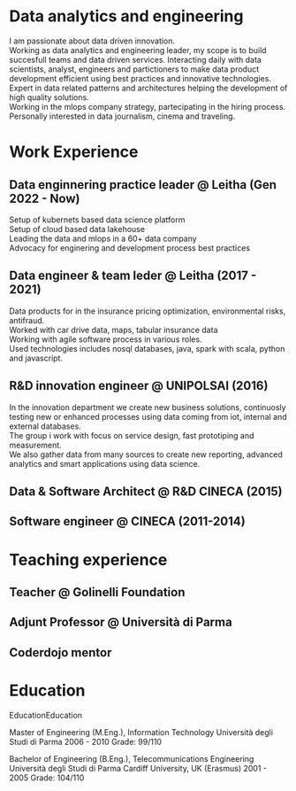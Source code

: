 
# Data analytics and engineering

I am passionate about data driven innovation.  
Working as data analytics and engineering leader, my scope is to build succesfull teams and data driven services. 
Interacting daily with data scientists, analyst, engineers and partictioners to make data product development efficient using best practices and innovative technologies.  
Expert in data related patterns and architectures helping the development of high quality solutions.  
Working in the mlops company strategy, partecipating in the hiring process.  
Personally interested in data journalism, cinema and traveling.  

# Work Experience

## Data enginnering practice leader @ Leitha (Gen 2022 - Now)
Setup of kubernets based data science platform  
Setup of cloud based data lakehouse   
Leading the data and mlops in a 60+ data company  
Advocacy for enginering and development process best practices  

## Data engineer & team leder @ Leitha (2017 - 2021)
Data products for in the insurance pricing optimization, environmental risks, antifraud.  
Worked with car drive data, maps, tabular insurance data  
Working with agile software process in various roles.  
Used technologies includes nosql databases, java, spark with scala, python and javascript.  

## R&D innovation engineer @ UNIPOLSAI (2016)
In the innovation department we create new business solutions, continuosly testing new or enhanced processes using data coming from iot, internal and external databases.  
The group i work with focus on service design, fast prototiping and measurement.  
We also gather data from many sources to create new reporting, advanced analytics and smart applications using data science.  

## Data & Software Architect @ R&D CINECA (2015)

## Software engineer @ CINECA (2011-2014)


# Teaching experience

## Teacher @ Golinelli Foundation

## Adjunt Professor @ Università di Parma

## Coderdojo mentor

# Education

EducationEducation

Master of Engineering (M.Eng.), Information Technology
Università degli Studi di Parma
2006 - 2010
Grade: 99/110

Bachelor of Engineering (B.Eng.), Telecommunications Engineering
Università degli Studi di Parma
Cardiff University, UK (Erasmus)
2001 - 2005
Grade: 104/110
